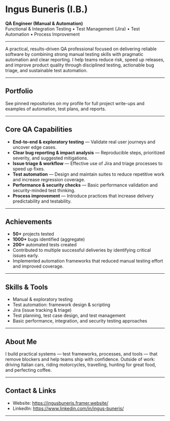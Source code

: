 # Ingus Buneris (I.B.)

**QA Engineer (Manual & Automation)**  
Functional & Integration Testing • Test Management (Jira) • Test Automation • Process Improvement

---

A practical, results-driven QA professional focused on delivering reliable software by combining strong manual testing skills with pragmatic automation and clear reporting. I help teams reduce risk, speed up releases, and improve product quality through disciplined testing, actionable bug triage, and sustainable test automation.

---

## Portfolio
See pinned repositories on my profile for full project write-ups and examples of automation, test plans, and reports.

---

## Core QA Capabilities
- **End-to-end & exploratory testing** — Validate real user journeys and uncover edge cases.  
- **Clear bug reporting & impact analysis** — Reproducible steps, prioritized severity, and suggested mitigations.  
- **Issue triage & workflow** — Effective use of Jira and triage processes to speed up fixes.  
- **Test automation** — Design and maintain suites to reduce repetitive work and increase regression coverage.  
- **Performance & security checks** — Basic performance validation and security-minded test thinking.  
- **Process improvement** — Introduce practices that increase delivery predictability and testability.

---

## Achievements
- **50+** projects tested  
- **1000+** bugs identified (aggregate)  
- **200+** automated tests created  
- Contributed to multiple successful deliveries by identifying critical issues early.  
- Implemented automation frameworks that reduced manual testing effort and improved coverage.

---

## Skills & Tools
- Manual & exploratory testing  
- Test automation: framework design & scripting  
- Jira (issue tracking & triage)  
- Test planning, test case design, and test management  
- Basic performance, integration, and security testing approaches

---

## About Me
I build practical systems — test frameworks, processes, and tools — that remove blockers and help teams ship with confidence. Outside of work: driving Italian cars, riding motorcycles, travelling, hunting for great food, and perfecting coffee.

---

## Contact & Links
- Website: https://ingusbuneris.framer.website/  
- LinkedIn: https://www.linkedin.com/in/ingus-buneris/

---
